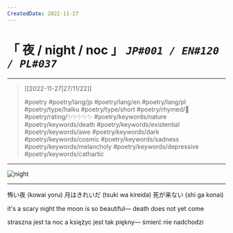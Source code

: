 ```yaml
---
CreatedDate: 2022-11-27
---
```

# &#12300; 夜 / night / noc &#12301; *`JP#001 / EN#120 / PL#037`*

---

> [[2022-11-27|27/11/22]]
> 
> #poetry 
> #poetry/lang/jp #poetry/lang/en #poetry/lang/pl 
> #poetry/type/haiku #poetry/type/short 
> #poetry/rhymed/🔴 
> #poetry/rating/✨✨✨✨✨ 
> #poetry/keywords/nature #poetry/keywords/death #poetry/keywords/existential #poetry/keywords/awe #poetry/keywords/dark #poetry/keywords/cosmic #poetry/keywords/sadness #poetry/keywords/melancholy #poetry/keywords/depressive #poetry/keywords/cathartic 

---

![night](https://w.wallhaven.cc/full/o5/wallhaven-o5jmml.png)

---

怖い夜 (kowai yoru)
月はきれいだ (tsuki wa kireida)
死が来ない (shi ga konai)

it's a scary night
the moon is so beautiful—
death does not yet come

straszna jest ta noc
a księżyc jest tak piękny—
śmierć nie nadchodzi